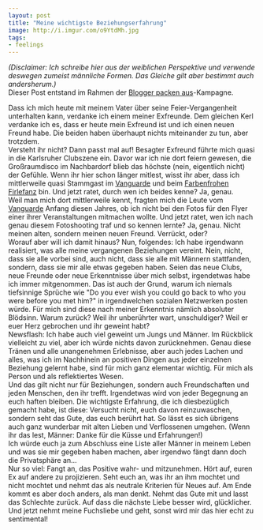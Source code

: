 ```yaml
---
layout: post
title: "Meine wichtigste Beziehungserfahrung"
image: http://i.imgur.com/o9YtdMh.jpg
tags:
- feelings
---
```


*(Disclaimer: Ich schreibe hier aus der weiblichen Perspektive und verwende deswegen zumeist männliche Formen. Das Gleiche gilt aber bestimmt auch andersherum.)*   
Dieser Post entstand im Rahmen der [Blogger packen aus](http://deineperfektebeziehung.de/blogger-packen-aus/#.VHiiH5OG83o)-Kampagne.  
  
Dass ich mich heute mit meinem Vater über seine Feier-Vergangenheit unterhalten kann, verdanke ich einem meiner Exfreunde. Dem gleichen Kerl verdanke ich es, dass er heute mein Exfreund ist und ich einen neuen Freund habe. Die beiden haben überhaupt nichts miteinander zu tun, aber trotzdem.   
Versteht ihr nicht? Dann passt mal auf! Besagter Exfreund führte mich quasi in die Karlsruher Clubszene ein. Davor war ich nie dort feiern gewesen, die Großraumdisco im Nachbardorf blieb das höchste (nein, eigentlich nicht) der Gefühle.  Wenn ihr hier schon länger mitlest, wisst ihr aber, dass ich mittlerweile quasi Stammgast im [Vanguarde](http://fuchsgehtum.de/fuchsrevier-café-vanguarde/) und beim [Farbenfrohen Firlefanz](http://fuchsgehtum.de/fuchsrevier-farbenfroher-firlefanz/) bin. Und jetzt ratet, durch wen ich beides kenne? Ja, genau.  
Weil man mich dort mittlerweile kennt, fragten mich die Leute vom [Vanguarde](http://vanguar.de/) Anfang diesen Jahres, ob ich nicht bei den Fotos für den Flyer einer ihrer Veranstaltungen mitmachen wollte. Und jetzt ratet, wen ich nach genau diesem Fotoshooting traf und so kennen lernte? Ja, genau. Nicht meinen alten, sondern meinen neuen Freund. Verrückt, oder?   
Worauf aber will ich damit hinaus? Nun, folgendes: Ich habe irgendwann realisiert, was alle meine vergangenen Beziehungen vereint. Nein, nicht, dass sie alle vorbei sind, auch nicht, dass sie alle mit Männern stattfanden, sondern, dass sie mir alle etwas gegeben haben. Seien das neue Clubs, neue Freunde oder neue Erkenntnisse über mich selbst, irgendetwas habe ich immer mitgenommen.  Das ist auch der Grund, warum ich niemals tiefsinnige Sprüche wie "Do you ever wish you could go back to who you were before you met him?" in irgendwelchen sozialen Netzwerken posten würde. Für mich sind diese nach meiner Erkenntnis nämlich absoluter Blödsinn. Warum zurück? Weil ihr unberührter wart, unschuldiger? Weil er euer Herz gebrochen und ihr geweint habt?   
Newsflash: Ich habe auch viel geweint um Jungs und Männer. Im Rückblick vielleicht zu viel, aber ich würde nichts davon zurücknehmen. Genau diese Tränen und alle unangenehmen Erlebnisse, aber auch jedes Lachen und alles, was ich im Nachhinein an positiven Dingen aus jeder einzelnen Beziehung gelernt habe, sind für mich ganz elementar wichtig. Für mich als Person und als reflektiertes Wesen.   
Und das gilt nicht nur für Beziehungen, sondern auch Freundschaften und jeden Menschen, den ihr trefft. Irgendetwas wird von jeder Begegnung an euch haften bleiben. Die wichtigste Erfahrung, die ich diesbezüglich gemacht habe, ist diese: Versucht nicht, euch davon reinzuwaschen, sondern seht das Gute, das euch berührt hat. So lässt es sich übrigens auch ganz wunderbar mit alten Lieben und Verflossenen umgehen. (Wenn ihr das lest, Männer: Danke für die Küsse und Erfahrungen!)   
Ich würde euch ja zum Abschluss eine Liste aller Männer in meinem Leben und was sie mir gegeben haben machen, aber irgendwo fängt dann doch die Privatsphäre an...   
Nur so viel: Fangt an, das Positive wahr- und mitzunehmen. Hört auf, euren Ex auf andere zu projizieren. Seht euch an, was ihr an ihm mochtet und nicht mochtet und nehmt das als neutrale Kriterien für Neues auf. Am Ende kommt es aber doch anders, als man denkt.  Nehmt das Gute mit und lasst das Schlechte zurück. Auf dass die nächste Liebe besser wird, glücklicher.  
Und jetzt nehmt meine Fuchsliebe und geht, sonst wird mir das hier echt zu sentimental!